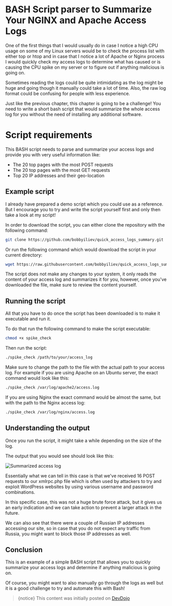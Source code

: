 # BASH Script parser to Summarize Your NGINX and Apache Access Logs

One of the first things that I would usually do in case I notice a high CPU usage on some of my Linux servers would be to check the process list with either top or htop and in case that I notice a lot of Apache or Nginx process I would quickly check my access logs to determine what has caused or is causing the CPU spike on my server or to figure out if anything malicious is going on.

Sometimes reading the logs could be quite intimidating as the log might be huge and going though it manually could take a lot of time. Also, the raw log format could be confusing for people with less experience.

Just like the previous chapter, this chapter is going to be a challenge! You need to write a short bash script that would summarize the whole access log for you without the need of installing any additional software.

# Script requirements

This BASH script needs to parse and summarize your access logs and provide you with very useful information like:

* The 20 top pages with the most POST requests
* The 20 top pages with the most GET requests
* Top 20 IP addresses and their geo-location

## Example script

I already have prepared a demo script which you could use as a reference. But I encourage you to try and write the script yourself first and only then take a look at my script!

In order to download the script, you can either clone the repository with the following command:

```bash
git clone https://github.com/bobbyiliev/quick_access_logs_summary.git
```

Or run the following command which would download the script in your current directory:

```bash
wget https://raw.githubusercontent.com/bobbyiliev/quick_access_logs_summary/master/spike_check
```

The script does not make any changes to your system, it only reads the content of your access log and summarizes it for you, however, once you've downloaded the file, make sure to review the content yourself.

## Running the script

All that you have to do once the script has been downloaded is to make it executable and run it.

To do that run the following command to make the script executable:

```bash
chmod +x spike_check
```

Then run the script:

```bash
./spike_check /path/to/your/access_log
```

Make sure to change the path to the file with the actual path to your access log. For example if you are using Apache on an Ubuntu server, the exact command would look like this:

```bash
./spike_check /var/log/apache2/access.log
```

If you are using Nginx the exact command would be almost the same, but with the path to the Nginx access log:

```bash
./spike_check /var/log/nginx/access.log
```

## Understanding the output

Once you run the script, it might take a while depending on the size of the log.

The output that you would see should look like this:

![Summarized access log](https://imgur.com/WWHVMrj.png)

Essentially what we can tell in this case is that we've received 16 POST requests to our xmlrpc.php file which is often used by attackers to try and exploit WordPress websites by using various username and password combinations.

In this specific case, this was not a huge brute force attack, but it gives us an early indication and we can take action to prevent a larger attack in the future.

We can also see that there were a couple of Russian IP addresses accessing our site, so in case that you do not expect any traffic from Russia, you might want to block those IP addresses as well.

## Conclusion

This is an example of a simple BASH script that allows you to quickly summarize your access logs and determine if anything malicious is going on.

Of course, you might want to also manually go through the logs as well but it is a good challenge to try and automate this with Bash!

>{notice} This content was initially posted on [DevDojo](https://devdojo.com/bobbyiliev/bash-script-to-summarize-your-nginx-and-apache-access-logs)
